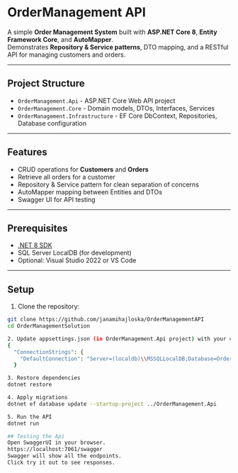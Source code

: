 # OrderManagement API

A simple **Order Management System** built with **ASP.NET Core 8**, **Entity Framework Core**, and **AutoMapper**.  
Demonstrates **Repository & Service patterns**, DTO mapping, and a RESTful API for managing customers and orders.

---

## Project Structure

- `OrderManagement.Api` - ASP.NET Core Web API project  
- `OrderManagement.Core` - Domain models, DTOs, Interfaces, Services  
- `OrderManagement.Infrastructure` - EF Core DbContext, Repositories, Database configuration  

---

## Features

- CRUD operations for **Customers** and **Orders**  
- Retrieve all orders for a customer  
- Repository & Service pattern for clean separation of concerns  
- AutoMapper mapping between Entities and DTOs  
- Swagger UI for API testing  

---

## Prerequisites

- [.NET 8 SDK](https://dotnet.microsoft.com/en-us/download/dotnet/8.0)  
- SQL Server LocalDB (for development)  
- Optional: Visual Studio 2022 or VS Code  

---

## Setup

1. Clone the repository:

```bash
git clone https://github.com/janamihajloska/OrderManagementAPI
cd OrderManagementSolution

2. Update appsettings.json (in OrderManagement.Api project) with your connection string:
{
  "ConnectionStrings": {
    "DefaultConnection": "Server=(localdb)\\MSSQLLocalDB;Database=OrderManagementDb;Trusted_Connection=True;"
  }

3. Restore dependencies 
dotnet restore

4. Apply migrations 
dotnet ef database update --startup-project ../OrderManagement.Api

5. Run the API
dotnet run

## Testing the Api
Open SwaggerUI in your browser.
https://localhost:7061/swagger
Swagger will show all the endpoints. 
Click try it out to see responses.



